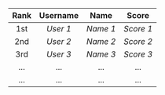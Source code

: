|  Rank  |  Username  |   Name   |   Score   |
| :----: | :--------: |  :----:  |  :-----:  | 
| 1st    |  _User 1_  | _Name 1_ | _Score 1_ |
| 2nd    |  _User 2_  | _Name 2_ | _Score 2_ |
| 3rd    |  _User 3_  | _Name 3_ | _Score 3_ |
| ... |  ... | ... | ... |
| ... |  ... | ... | ... |

